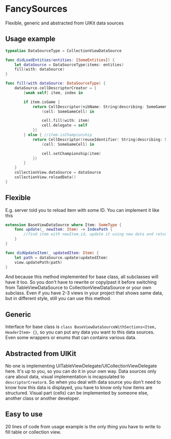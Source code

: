 # FancySources
Flexible, generic and abstracted from UIKit data sources

## Usage example

```swift
typealias DataSourceType = CollectionViewDataSource

func didLoadEntities(entities: [SomeEntities]) {        
    let dataSource = DataSourceType(items: entities)
    fill(with: dataSource)
}

func fill(with dataSource: DataSourceType) {
    dataSource.cellDescriptorCreator = {
        [weak self] item, index in

        if item.isGame {
            return CellDescriptor(nibName: String(describing: SomeGameCell.self), configure: {
                (cell: SomeGameCell) in

                cell.fill(with: item)
                cell.delegate = self
            })
        } else { //item.isChampionship
            return CellDescriptor(reuseIdentifier: String(describing: SomeChampionshipCell.self), configure: {
                (cell: SomeGameCell) in

                cell.setChampionship(item)
            })
        }
    }
    collectionView.dataSource = dataSource
    collectionView.reloadData()
}
```

## Flexible
E.g. server told you to reload item with some ID. You can implement it like this
```swift
extension BaseViewDataSource where Item: SomeType {
    func update(_ newItem: Item) -> IndexPath {
        //find item with newItem.id, update it using new data and return IndexPath
    }
}

func didUpdateItem(_ updatedItem: Item) {
    let path = dataSource.update(updatedItem)
    view.updatePath(path)
}
```
And because this method implemented for base class, all subclasses will have it too. So you don't have to rewrite or copy/past it before switching from TableViewDataSource to CollectionViewDataSource or your own subclass. Even if you have 2-3 views in your project that shows same data, but in different style, still you can use this method.

## Generic
Interface for base class is `class BaseViewDataSourceWithSections<Item, HeaderItem> {}`, so you can put any data you want to this data sources. Even some wrappers or enums that can contains various data.

## Abstracted from UIKit
No one is implementing UITableViewDelegate/UICollectionViewDelegate here. It's up to you, so you can do it in your own way. Data sources only care about data, visual implementation is incapsulated to `descriptorCreator`s. So when you deal with data source you don't need to know how this data is displayed, you have to know only how items are structured. Visual part (cells) can be implemented by someone else, another class or another developer.

## Easy to use
20 lines of code from usage example is the only thing you have to write to fill table or collection view. 
